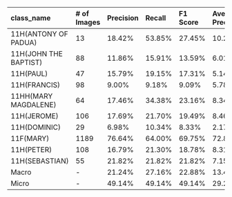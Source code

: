 | class_name            | # of Images   | Precision   | Recall   | F1 Score   | Average Precision   |
|:----------------------|:--------------|:------------|:---------|:-----------|:--------------------|
| 11H(ANTONY OF PADUA)  | 13            | 18.42%      | 53.85%   | 27.45%     | 10.25%              |
| 11H(JOHN THE BAPTIST) | 88            | 11.86%      | 15.91%   | 13.59%     | 6.01%               |
| 11H(PAUL)             | 47            | 15.79%      | 19.15%   | 17.31%     | 5.14%               |
| 11H(FRANCIS)          | 98            | 9.00%       | 9.18%    | 9.09%      | 5.78%               |
| 11HH(MARY MAGDALENE)  | 64            | 17.46%      | 34.38%   | 23.16%     | 8.34%               |
| 11H(JEROME)           | 106           | 17.69%      | 21.70%   | 19.49%     | 8.46%               |
| 11H(DOMINIC)          | 29            | 6.98%       | 10.34%   | 8.33%      | 2.17%               |
| 11F(MARY)             | 1189          | 76.64%      | 64.00%   | 69.75%     | 72.87%              |
| 11H(PETER)            | 108           | 16.79%      | 21.30%   | 18.78%     | 8.31%               |
| 11H(SEBASTIAN)        | 55            | 21.82%      | 21.82%   | 21.82%     | 7.15%               |
| Macro                 | -             | 21.24%      | 27.16%   | 22.88%     | 13.45%              |
| Micro                 | -             | 49.14%      | 49.14%   | 49.14%     | 29.23%              |